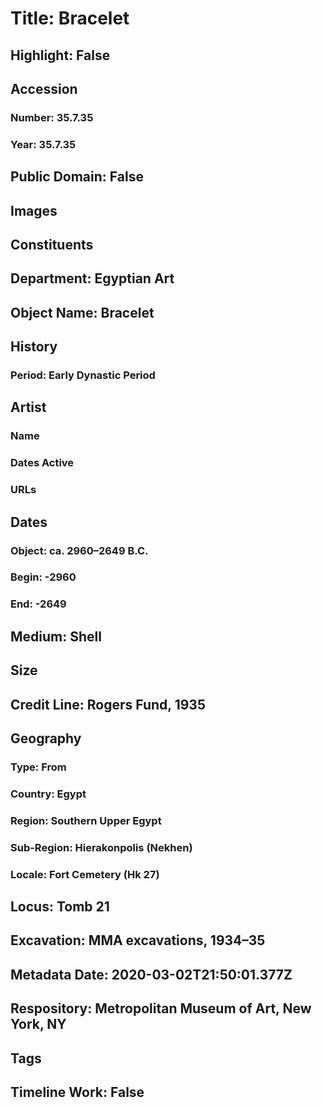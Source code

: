 # Title: Bracelet
## Highlight: False
## Accession
### Number: 35.7.35
### Year: 35.7.35
## Public Domain: False
## Images
## Constituents
## Department: Egyptian Art
## Object Name: Bracelet
## History
### Period: Early Dynastic Period
## Artist
### Name
### Dates Active
### URLs
## Dates
### Object: ca. 2960–2649 B.C.
### Begin: -2960
### End: -2649
## Medium: Shell
## Size
## Credit Line: Rogers Fund, 1935
## Geography
### Type: From
### Country: Egypt
### Region: Southern Upper Egypt
### Sub-Region: Hierakonpolis (Nekhen)
### Locale: Fort Cemetery (Hk 27)
## Locus: Tomb 21
## Excavation: MMA excavations, 1934–35
## Metadata Date: 2020-03-02T21:50:01.377Z
## Respository: Metropolitan Museum of Art, New York, NY
## Tags
## Timeline Work: False